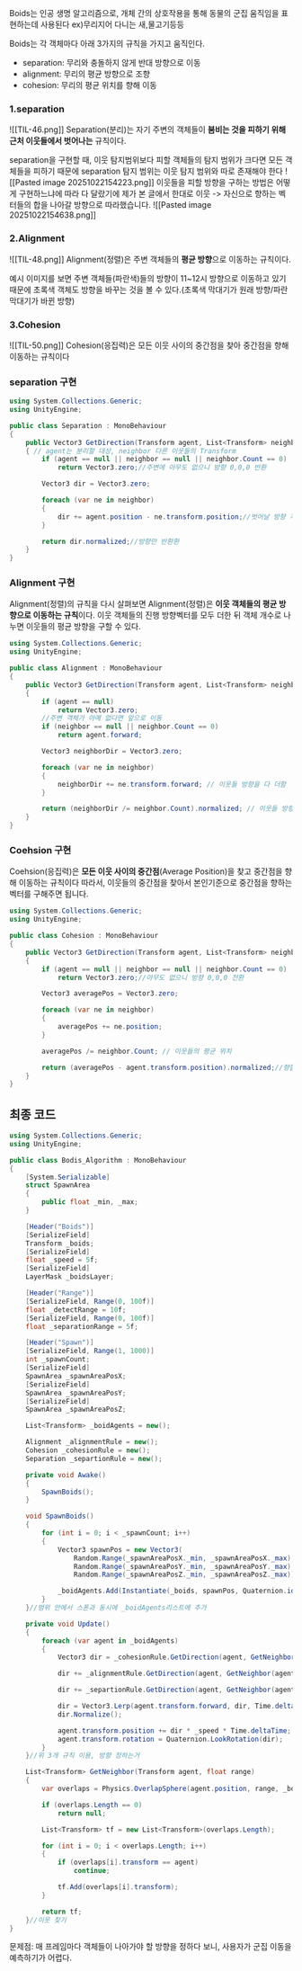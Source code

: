 Boids는 인공 생명 알고리즘으로, 개체 간의 상호작용을 통해 동물의 군집 움직임을 표현하는데 사용된다
ex)무리지어 다니는 새,물고기등등

Boids는 각 객체마다 아래 3가지의 규칙을 가지고 움직인다.
- separation: 무리와 충돌하지 않게 반대 방향으로 이동  
- alignment: 무리의 평균 방향으로 조향  
- cohesion: 무리의 평균 위치를 향해 이동

### 1.separation
![[TIL-46.png]]
Separation(분리)는 자기 주변의 객체들이 **붐비는 것을 피하기 위해 근처 이웃들에서 벗어나는** 규칙이다.

separation을 구현할 때, 이웃 탐지범위보다 피할 객체들의 탐지 범위가 크다면 모든 객체들을 피하기 때문에
separation 탐지 범위는 이웃 탐지 범위와 따로 존재해야 한다
![[Pasted image 20251022154223.png]]
이웃들을 피할 방향을 구하는 방법은 어떻게 구현하느냐에 따라 다 달랐기에
제가 본 글에서 한대로 이웃 -> 자신으로 향하는 벡터들의 합을 나아갈 방향으로 따라했습니다.
![[Pasted image 20251022154638.png]]

### 2.Alignment
![[TIL-48.png]]
Alignment(정렬)은 주변 객체들의 **평균 방향**으로 이동하는 규칙이다.

예시 이미지를 보면 주변 객체들(파란색)들의 방향이 11~12시 방향으로 이동하고 있기 때문에
초록색 객체도 방향을 바꾸는 것을 볼 수 있다.(초록색 막대기가 원래 방향/파란 막대기가 바뀐 방향)

### 3.Cohesion
![[TIL-50.png]]
Cohesion(응집력)은 모든 이웃 사이의 중간점을 찾아 중간점을 향해 이동하는 규칙이다


### separation 구현
```csharp
using System.Collections.Generic;
using UnityEngine;

public class Separation : MonoBehaviour
{
    public Vector3 GetDirection(Transform agent, List<Transform> neighbor)
    { // agent는 분리할 대상, neighbor 다른 이웃들의 Transform
        if (agent == null || neighbor == null || neighbor.Count == 0) 
            return Vector3.zero;//주변에 아무도 없으니 방향 0,0,0 반환

        Vector3 dir = Vector3.zero;

        foreach (var ne in neighbor)
        {
            dir += agent.position - ne.transform.position;//벗어날 방향 계산
        }

        return dir.normalized;//방향만 반환환
    }
}

```


### Alignment 구현
Alignment(정렬)의 규칙을 다시 살펴보면 Alignment(정렬)은 **이웃 객체들의 평균 방향으로 이동하는 규칙**이다.
이웃 객체들의 진행 방향벡터를 모두 더한 뒤 객체 개수로 나누면 이웃들의 평균 방향을 구할 수 있다.

```csharp
using System.Collections.Generic;
using UnityEngine;

public class Alignment : MonoBehaviour
{
    public Vector3 GetDirection(Transform agent, List<Transform> neighbor)
    {
        if (agent == null)
            return Vector3.zero;
		//주변 객체가 아예 없다면 앞으로 이동
        if (neighbor == null || neighbor.Count == 0)
            return agent.forward;

        Vector3 neighborDir = Vector3.zero;

        foreach (var ne in neighbor)
        {
            neighborDir += ne.transform.forward; // 이웃들 방향을 다 더함
        }

        return (neighborDir /= neighbor.Count).normalized; // 이웃들 방향을 수만큼 나눠 평균 반환
    }
}

```



### Coehsion 구현
Coehsion(응집력)은 **모든 이웃 사이의 중간점**(Average Position)을 찾고 중간점을 향해 이동하는 규칙이다
따라서, 이웃들의 중간점을 찾아서 본인기준으로 중간점을 향하는 벡터를 구해주면 됩니다.

```csharp
using System.Collections.Generic;
using UnityEngine;

public class Cohesion : MonoBehaviour
{
    public Vector3 GetDirection(Transform agent, List<Transform> neighbor)
    {
        if (agent == null || neighbor == null || neighbor.Count == 0)
            return Vector3.zero;//아무도 없으니 방향 0,0,0 전환

        Vector3 averagePos = Vector3.zero;

        foreach (var ne in neighbor)
        {
            averagePos += ne.position;
        }

        averagePos /= neighbor.Count; // 이웃들의 평균 위치

        return (averagePos - agent.transform.position).normalized;//향할 위치 방향 반환
    }
}

```

## 최종 코드
```csharp
using System.Collections.Generic;
using UnityEngine;

public class Bodis_Algorithm : MonoBehaviour
{
    [System.Serializable]
    struct SpawnArea
    {
        public float _min, _max;
    }

    [Header("Boids")]
    [SerializeField]
    Transform _boids;
    [SerializeField]
    float _speed = 5f;
    [SerializeField]
    LayerMask _boidsLayer;

    [Header("Range")]
    [SerializeField, Range(0, 100f)]
    float _detectRange = 10f;
    [SerializeField, Range(0, 100f)]
    float _separationRange = 5f;

    [Header("Spawn")]
    [SerializeField, Range(1, 1000)]
    int _spawnCount;
    [SerializeField]
    SpawnArea _spawnAreaPosX;
    [SerializeField]
    SpawnArea _spawnAreaPosY;
    [SerializeField]
    SpawnArea _spawnAreaPosZ;

    List<Transform> _boidAgents = new();

    Alignment _alignmentRule = new();
    Cohesion _cohesionRule = new();
    Separation _separtionRule = new();

    private void Awake()
    {
        SpawnBoids();
    }

    void SpawnBoids()
    {
        for (int i = 0; i < _spawnCount; i++)
        {
            Vector3 spawnPos = new Vector3(
                Random.Range(_spawnAreaPosX._min, _spawnAreaPosX._max),
                Random.Range(_spawnAreaPosY._min, _spawnAreaPosY._max),
                Random.Range(_spawnAreaPosZ._min, _spawnAreaPosZ._max));

            _boidAgents.Add(Instantiate(_boids, spawnPos, Quaternion.identity));
        }
    }//범위 안에서 스폰과 동시에 _boidAgents리스트에 추가

    private void Update()
    {
        foreach (var agent in _boidAgents)
        {
            Vector3 dir = _cohesionRule.GetDirection(agent, GetNeighbor(agent, _detectRange));

            dir += _alignmentRule.GetDirection(agent, GetNeighbor(agent, _detectRange));

            dir += _separtionRule.GetDirection(agent, GetNeighbor(agent, _separationRange));

            dir = Vector3.Lerp(agent.transform.forward, dir, Time.deltaTime);
            dir.Normalize();

            agent.transform.position += dir * _speed * Time.deltaTime;
            agent.transform.rotation = Quaternion.LookRotation(dir);
        }
    }//위 3개 규칙 이용, 방향 정하는거

    List<Transform> GetNeighbor(Transform agent, float range)
    {
        var overlaps = Physics.OverlapSphere(agent.position, range, _boidsLayer);

        if (overlaps.Length == 0)
            return null;

        List<Transform> tf = new List<Transform>(overlaps.Length);

        for (int i = 0; i < overlaps.Length; i++)
        {
            if (overlaps[i].transform == agent)
                continue;

            tf.Add(overlaps[i].transform);
        }

        return tf;
    }//이웃 찾기
}


```


문제점: 매 프레임마다 객체들이 나아가야 할 방향을 정하다 보니, 사용자가 군집 이동을 예측하기가 어렵다.